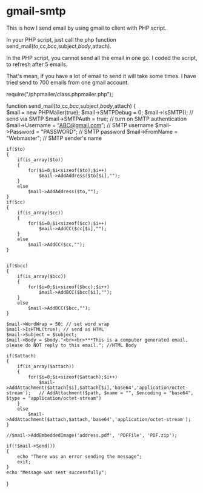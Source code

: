 # gmail-smtp
This is how I send email by using gmail to client with PHP script. 

In your PHP script, just call the php function send_mail($to,$cc,$bcc,$subject,$body,$attach).

In the PHP script, you cannot send all the email in one go. I coded the script, to refresh after 5 emails. 

That's mean, if you have a lot of email to send it will take some times. I have tried send to 700 emails from one gmail account. 


require("/phpmailer/class.phpmailer.php");

function send_mail($to,$cc,$bcc,$subject,$body,$attach)
{	
	$mail = new PHPMailer(true); 
	$mail->SMTPDebug = 0;
	$mail->IsSMTP(); // send via SMTP
	$mail->SMTPAuth = true; // turn on SMTP authentication
	$mail->Username = "ABC@gmail.com"; // SMTP username 
	$mail->Password = "PASSWORD"; // SMTP password
	$mail->FromName = "Webmaster"; // SMTP sender's name 
	
	
	if($to)
	{	
		if(is_array($to))
		{	
			for($i=0;$i<sizeof($to);$i++)
				$mail->AddAddress($to[$i],"");
		}
		else
			$mail->AddAddress($to,"");
	}
	if($cc)
	{
		if(is_array($cc))
		{	
			for($i=0;$i<sizeof($cc);$i++)
				$mail->AddCC($cc[$i],"");
		}
		else
			$mail->AddCC($cc,"");
	}
	
	
	if($bcc)
	{
		if(is_array($bcc))
		{	
			for($i=0;$i<sizeof($bcc);$i++)
				$mail->AddBCC($bcc[$i],"");
		}
		else
			$mail->AddBCC($bcc,"");
	}

	$mail->WordWrap = 50; // set word wrap
	$mail->IsHTML(true); // send as HTML
	$mail->Subject = $subject;
	$mail->Body = $body."<br><br>***This is a computer generated email, please do NOT reply to this email."; //HTML Body
	
	if($attach)
	{
		if(is_array($attach))
		{
			for($i=0;$i<sizeof($attach);$i++)
				$mail->AddAttachment($attach[$i],$attach[$i],'base64','application/octet-stream');   // AddAttachment($path, $name = "", $encoding = "base64", $type = "application/octet-stream")
		}
		else
			$mail->AddAttachment($attach,$attach,'base64','application/octet-stream');
	}
		
	//$mail->AddEmbeddedImage('address.pdf', 'PDFFile', 'PDF.zip');
	
	if(!$mail->Send()) 
	{
		echo "There was an error sending the message";
		exit;
	}
	echo "Message was sent successfully";
}



